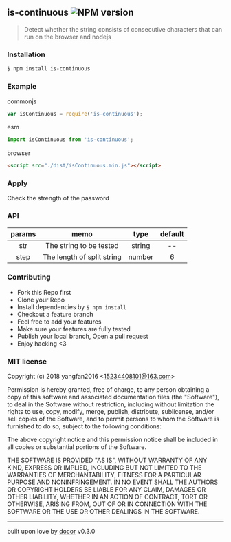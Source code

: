 ## is-continuous ![NPM version](https://img.shields.io/npm/v/is-continuous.svg?style=flat)

> Detect whether the string consists of consecutive characters that can run on the browser and nodejs



### Installation
```bash
$ npm install is-continuous
```

### Example

commonjs
```js
var isContinuous = require('is-continuous');
```
esm
```js
import isContinuous from 'is-continuous';
```
browser
```html
<script src="./dist/isContinuous.min.js"></script>
```

### Apply

Check the strength of the password

### API

| params | memo | type | default |
| :----: | :--: | :--: | :-----: |
| str | The string to be tested | string | -- |
| step | The length of split string | number | 6 |


### Contributing
- Fork this Repo first
- Clone your Repo
- Install dependencies by `$ npm install`
- Checkout a feature branch
- Feel free to add your features
- Make sure your features are fully tested
- Publish your local branch, Open a pull request
- Enjoy hacking <3

### MIT license
Copyright (c) 2018 yangfan2016 &lt;15234408101@163.com&gt;

Permission is hereby granted, free of charge, to any person obtaining a copy
of this software and associated documentation files (the &quot;Software&quot;), to deal
in the Software without restriction, including without limitation the rights
to use, copy, modify, merge, publish, distribute, sublicense, and/or sell
copies of the Software, and to permit persons to whom the Software is
furnished to do so, subject to the following conditions:

The above copyright notice and this permission notice shall be included in
all copies or substantial portions of the Software.

THE SOFTWARE IS PROVIDED &quot;AS IS&quot;, WITHOUT WARRANTY OF ANY KIND, EXPRESS OR
IMPLIED, INCLUDING BUT NOT LIMITED TO THE WARRANTIES OF MERCHANTABILITY,
FITNESS FOR A PARTICULAR PURPOSE AND NONINFRINGEMENT. IN NO EVENT SHALL THE
AUTHORS OR COPYRIGHT HOLDERS BE LIABLE FOR ANY CLAIM, DAMAGES OR OTHER
LIABILITY, WHETHER IN AN ACTION OF CONTRACT, TORT OR OTHERWISE, ARISING FROM,
OUT OF OR IN CONNECTION WITH THE SOFTWARE OR THE USE OR OTHER DEALINGS IN
THE SOFTWARE.

---
built upon love by [docor](https://github.com/turingou/docor.git) v0.3.0
